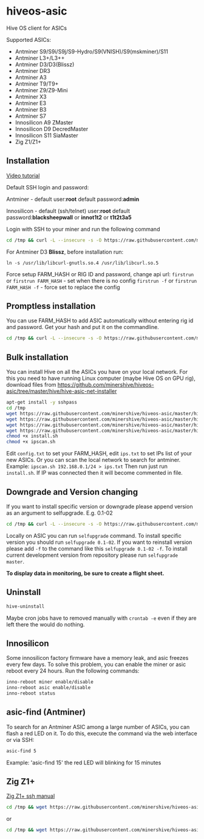 # hiveos-asic
Hive OS client for ASICs

Supported ASICs:
* Antminer S9/S9i/S9j/S9-Hydro/S9(VNISH)/S9(mskminer)/S11
* Antminer L3+/L3++
* Antminer D3/D3(Blissz)
* Antminer DR3
* Antminer A3
* Antminer T9/T9+
* Antminer Z9/Z9-Mini
* Antminer X3
* Antminer E3
* Antminer B3
* Antminer S7
* Innosilicon A9 ZMaster
* Innosilicon D9 DecredMaster
* Innosilicon S11 SiaMaster
* Zig Z1/Z1+



## Installation
[Video tutorial](https://asciinema.org/a/OZpbFSomhjvOkXlctEVIh7RQZ)

Default SSH login and password:

Antminer - default user:**root**  default password:**admin**

Innosilicon - default (ssh/telnet) user:**root**  default password:**blacksheepwall** or **innot1t2** or **t1t2t3a5**

Login with SSH to your miner and run the following command
``` sh
cd /tmp && curl -L --insecure -s -O https://raw.githubusercontent.com/minershive/hiveos-asic/master/hive/bin/selfupgrade && sh selfupgrade
```
For Antminer D3 **Blissz**, before installation run:
```
ln -s /usr/lib/libcurl-gnutls.so.4 /usr/lib/libcurl.so.5
```
Force setup FARM_HASH or RIG ID and password, change api url:
```firstrun``` or ```firstrun FARM_HASH``` - set when there is no config
```firstrun -f``` or ```firstrun FARM_HASH -f``` - force set to replace the config


## Promptless installation
You can use FARM_HASH to add ASIC automatically without entering rig id and password. Get your hash and put it on the commandline.
``` sh
cd /tmp && curl -L --insecure -s -O https://raw.githubusercontent.com/minershive/hiveos-asic/master/hive/bin/selfupgrade && FARM_HASH=your_hash_from_web sh selfupgrade
```

## Bulk installation
You can install Hive on all the ASICs you have on your local network.
For this you need to have running Linux computer (maybe Hive OS on GPU rig), download files from 
https://github.com/minershive/hiveos-asic/tree/master/hive/hive-asic-net-installer
```sh
apt-get install -y sshpass
cd /tmp
wget https://raw.githubusercontent.com/minershive/hiveos-asic/master/hive/hive-asic-net-installer/config.txt
wget https://raw.githubusercontent.com/minershive/hiveos-asic/master/hive/hive-asic-net-installer/ips.txt
wget https://raw.githubusercontent.com/minershive/hiveos-asic/master/hive/hive-asic-net-installer/install.sh
wget https://raw.githubusercontent.com/minershive/hiveos-asic/master/hive/hive-asic-net-installer/ipscan.sh
chmod +x install.sh
chmod +x ipscan.sh
```
Edit `config.txt` to set your FARM_HASH, edit `ips.txt` to set IPs list of your new ASICs.
Or you can scan the local network to search for antminer. Example: `ipscan.sh 192.168.0.1/24 > ips.txt`
Then run just run `install.sh`. If IP was connected then it will become commented in file.


## Downgrade and Version changing

If you want to install specific version or downgrade please append version as an argument to selfupgrade. E.g. 0.1-02
``` sh
cd /tmp && curl -L --insecure -s -O https://raw.githubusercontent.com/minershive/hiveos-asic/master/hive/bin/selfupgrade && sh selfupgrade 0.1-02
```

Locally on ASIC you can run ```selfupgrade``` command. 
To install specific version you should run ```selfupgrade 0.1-02```.
If you want to reinstall version please add ```-f``` to the command like this ```selfupgrade 0.1-02 -f```.
To install current development version from repository please run ```selfupgrade master```.

**To display data in monitoring, be sure to create a flight sheet.**

## Uninstall
``` sh
hive-uninstall
```
Maybe cron jobs have to removed manually with `crontab -e` even if they are left there the would do nothing.

## Innosilicon
Some innosilicon factory firmware have a memory leak, and asic freezes every few days. To solve this problem, you can enable the miner or asic reboot every 24 hours.
Run the following commands:
``` sh
inno-reboot miner enable/disable
inno-reboot asic enable/disable
inno-reboot status
```

## asic-find (Antminer)
To search for an Antminer ASIC among a large number of ASICs, you can flash a red LED on it. To do this, execute the command via the web interface or via SSH:
``` sh
asic-find 5
```
Example: 'asic-find 15' the red LED will blinking for 15 minutes

## Zig Z1+
[Zig Z1+ ssh manual](hive/share/zig/README.md)

``` sh
cd /tmp && wget https://raw.githubusercontent.com/minershive/hiveos-asic/master/hive/bin/selfupgrade && bash selfupgrade
```
or
``` sh
cd /tmp && wget https://raw.githubusercontent.com/minershive/hiveos-asic/master/hive/bin/selfupgrade && FARM_HASH=your_hash_from_web bash selfupgrade
```
